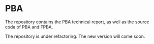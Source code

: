 # PBA
The repository contains the PBA technical report, as well as the source code of PBA and FPBA.

The repository is under refactoring. The new version will come soon.
